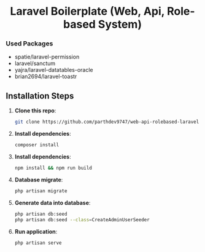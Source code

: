 <h1 align="center">Laravel Boilerplate (Web, Api, Role-based System)</h1>

<h3>Used Packages</h3>
<ul>
    <li>spatie/laravel-permission</li>
    <li>laravel/sanctum</li>
    <li>yajra/laravel-datatables-oracle</li>
    <li>brian2694/laravel-toastr</li>
</ul>

## Installation Steps

1. **Clone this repo**:

    ```bash
    git clone https://github.com/parthdev9747/web-api-rolebased-laravel--boilerplate.git
    ```

2. **Install dependencies**:

    ```bash
    composer install
    ```

3. **Install dependencies**:

    ```bash
    npm install && npm run build
    ```

4. **Database migrate**:

    ```bash
    php artisan migrate
    ```

5. **Generate data into database**:

    ```bash
    php artisan db:seed
    php artisan db:seed --class=CreateAdminUserSeeder
    ```

6. **Run application**:

    ```bash
    php artisan serve
    ```
